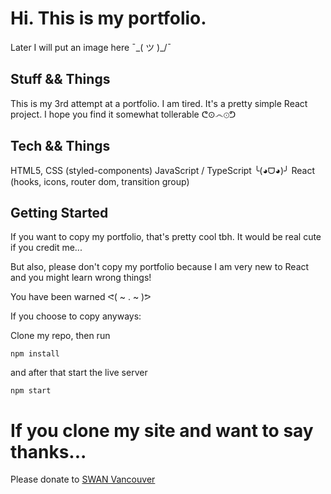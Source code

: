 # Hi. This is my portfolio. 

Later I will put an image here ¯\_( ツ )_/¯ 

## Stuff && Things

This is my 3rd attempt at a portfolio. I am tired. It's a pretty simple React project. I hope you find it somewhat tollerable ᕦ⊙෴⊙ᕤ
## Tech && Things

HTML5, CSS (styled-components)
JavaScript / TypeScript ╰(◕ᗜ◕)╯
React (hooks, icons, router dom, transition group)
## Getting Started

If you want to copy my portfolio, that's pretty cool tbh. It would be real cute if you credit me... 

But also, please don't copy my portfolio because I am very new to React and you might learn wrong things!

You have been warned ᕙ( ~ . ~ )ᕗ

If you choose to copy anyways:

Clone my repo, then run

```shell
npm install
```

and after that start the live server

```shell
npm start
```

# If you clone my site and want to say thanks...
Please donate to [SWAN Vancouver](https://www.swanvancouver.ca/donate)